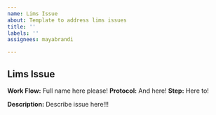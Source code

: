 ```yaml
---
name: Lims Issue
about: Template to address lims issues
title: ''
labels: ''
assignees: mayabrandi

---
```


Lims Issue
---------------

**Work Flow:** Full name here please!
**Protocol:** And here!
**Step:** Here to!

**Description:** Describe issue here!!!
